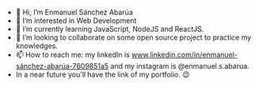 - 👋 Hi, I’m Enmanuel Sánchez Abarúa
- 👀 I’m interested in Web Development
- 🌱 I’m currently learning JavaScript, NodeJS and ReactJS.
- 💞️ I’m looking to collaborate on some open source project to practice my knowledges.
- 📫 How to reach me: my linkedIn is www.linkedin.com/in/enmanuel-sánchez-abarúa-7609851a5 and my instagram is @enmanuel.s.abarua. 
- In a near future you'll have the link of my portfolio. 😉

<!---
enmanuelsabarua/enmanuelsabarua is a ✨ special ✨ repository because its `README.md` (this file) appears on your GitHub profile.
You can click the Preview link to take a look at your changes.
--->
